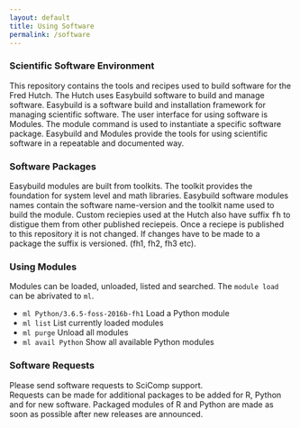 ```yaml
---
layout: default
title: Using Software 
permalink: /software
---
```


### Scientific Software Environment
This repository contains the tools and recipes used to build software for the Fred Hutch. The Hutch
uses Easybuild software to build and manage software. Easybuild is a software build
and installation framework for managing scientific software. The user interface for using software is Modules.
The module command is used to instantiate a specific software package. 
Easybuild and Modules provide the tools for using scientific software in a
repeatable and documented way.

### Software Packages
Easybuild modules are built from toolkits. The toolkit provides the foundation for system level and
math libraries. Easybuild software modules names contain the software name-version and the toolkit name
used to build the module. Custom reciepies used at the Hutch also have suffix <tt>fh</tt> to distigue them
from other published reciepeis. Once a reciepe is published to this repository it is not changed. If changes
have to be made to a package the suffix is versioned. (fh1, fh2, fh3 etc).

### Using Modules

Modules can be loaded, unloaded, listed and searched.  The 
```module load```
can be abrivated to ```ml```.

 - ```ml Python/3.6.5-foss-2016b-fh1``` Load a Python module 
 - ```ml list``` List currently loaded modules
 - ```ml purge``` Unload all modules
 - ```ml avail Python``` Show all available Python modules

### Software Requests
Please send software requests to SciComp support.  
Requests can be made for additional packages to be added for R, Python and for new software. 
Packaged modules of R and Python are made as soon as possible after new releases are announced. 
